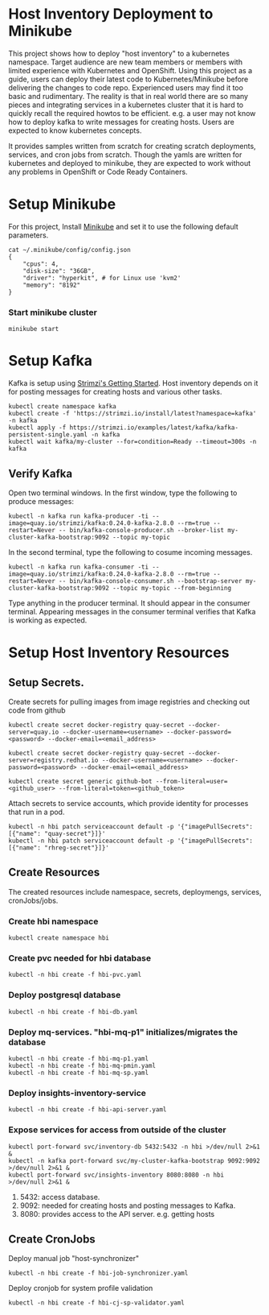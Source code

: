# Host Inventory Deployment to Minikube
This project shows how to deploy "host inventory" to a kubernetes namespace.  Target audience are new team members or members with limited experience with Kubernetes and OpenShift.  Using this project as a guide, users can deploy their latest code to Kubernetes/Minikube before delivering the changes to code repo.  Experienced users may find it too basic and rudimentary.  The reality is that in real world there are so many pieces and integrating services in a kubernetes cluster that it is hard to quickly recall the required howtos to be efficient. e.g. a user may not know how to deploy kafka to write messages for creating hosts.  Users are expected to know kubernetes concepts.

It provides samples written from scratch for creating scratch deployments, services, and cron jobs from scratch.  Though the yamls are written for kubernetes and deployed to minikube, they are expected to work without any problems in OpenShift or Code Ready Containers.

# Setup Minikube
For this project, Install [Minikube](https://minikube.sigs.k8s.io/docs/start/) and set it to use the following default parameters.
```
cat ~/.minikube/config/config.json
{
    "cpus": 4,
    "disk-size": "36GB",
    "driver": "hyperkit", # for Linux use 'kvm2'
    "memory": "8192"
}
```
### Start minikube cluster
```
minikube start
```

# Setup Kafka
Kafka is setup using [Strimzi's Getting Started](https://strimzi.io/quickstarts/).  Host inventory depends on it for posting messages for creating hosts and various other tasks.
```
kubectl create namespace kafka
kubectl create -f 'https://strimzi.io/install/latest?namespace=kafka' -n kafka
kubectl apply -f https://strimzi.io/examples/latest/kafka/kafka-persistent-single.yaml -n kafka
kubectl wait kafka/my-cluster --for=condition=Ready --timeout=300s -n kafka
```
## Verify Kafka
Open two terminal windows.  In the first window, type the following to produce messages:
```
kubectl -n kafka run kafka-producer -ti --image=quay.io/strimzi/kafka:0.24.0-kafka-2.8.0 --rm=true --restart=Never -- bin/kafka-console-producer.sh --broker-list my-cluster-kafka-bootstrap:9092 --topic my-topic
```
In the second terminal, type the following to cosume incoming messages.
```
kubectl -n kafka run kafka-consumer -ti --image=quay.io/strimzi/kafka:0.24.0-kafka-2.8.0 --rm=true --restart=Never -- bin/kafka-console-consumer.sh --bootstrap-server my-cluster-kafka-bootstrap:9092 --topic my-topic --from-beginning
```
Type anything in the producer terminal.  It should appear in the consumer terminal. Appearing messages in the consumer terminal verifies that Kafka is working as expected.

# Setup Host Inventory Resources

## Setup Secrets.
Create secrets for pulling images from image registries and checking out code from github
```
kubectl create secret docker-registry quay-secret --docker-server=quay.io --docker-username=<username> --docker-password=<password> --docker-email=<email_address>

kubectl create secret docker-registry quay-secret --docker-server=registry.redhat.io --docker-username=<username> --docker-password=<password> --docker-email=<email_address>

kubectl create secret generic github-bot --from-literal=user=<github_user> --from-literal=token=<github_token>
```

Attach secrets to service accounts, which provide identity for processes that run in a pod.
```
kubectl -n hbi patch serviceaccount default -p '{"imagePullSecrets": [{"name": "quay-secret"}]}'
kubectl -n hbi patch serviceaccount default -p '{"imagePullSecrets": [{"name": "rhreg-secret"}]}'
```

## Create Resources
The created resources include namespace, secrets, deploymengs, services, cronJobs/jobs.

### Create hbi namespace
```
kubectl create namespace hbi
```

### Create pvc needed for hbi database
```
kubectl -n hbi create -f hbi-pvc.yaml
```

### Deploy postgresql database
```
kubectl -n hbi create -f hbi-db.yaml
```

### Deploy mq-services. "hbi-mq-p1" initializes/migrates the database
```
kubectl -n hbi create -f hbi-mq-p1.yaml
kubectl -n hbi create -f hbi-mq-pmin.yaml
kubectl -n hbi create -f hbi-mq-sp.yaml
```

### Deploy insights-inventory-service
```
kubectl -n hbi create -f hbi-api-server.yaml
```

###  Expose services for access from outside of the cluster
```
kubectl port-forward svc/inventory-db 5432:5432 -n hbi >/dev/null 2>&1 &
kubectl -n kafka port-forward svc/my-cluster-kafka-bootstrap 9092:9092 >/dev/null 2>&1 &
kubectl port-forward svc/insights-inventory 8080:8080 -n hbi >/dev/null 2>&1 &
```
1. 5432: access database.
1. 9092: needed for creating hosts and posting messages to Kafka.
1. 8080: provides access to the API server. e.g. getting hosts

## Create CronJobs
Deploy manual job "host-synchronizer"
```
kubectl -n hbi create -f hbi-job-synchronizer.yaml
```

Deploy cronjob for system profile validation
```
kubectl -n hbi create -f hbi-cj-sp-validator.yaml
```
